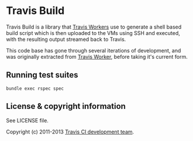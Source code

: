 # Travis Build

Travis Build is a library that [Travis Workers](https://github.com/travis-ci/travis-worker) use to generate a shell based build script which is then uploaded to the VMs using SSH and executed, with the resulting output streamed back to Travis.

This code base has gone through several iterations of development, and was originally extracted from [Travis Worker](https://github.com/travis-ci/travis-worker), before taking it's current form.


## Running test suites

    bundle exec rspec spec


## License & copyright information

See LICENSE file.

Copyright (c) 2011-2013 [Travis CI development team](https://github.com/travis-ci).
